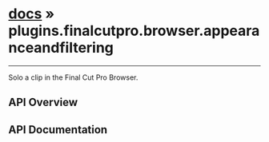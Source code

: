 # [docs](index.md) » plugins.finalcutpro.browser.appearanceandfiltering
---

Solo a clip in the Final Cut Pro Browser.

## API Overview

## API Documentation

